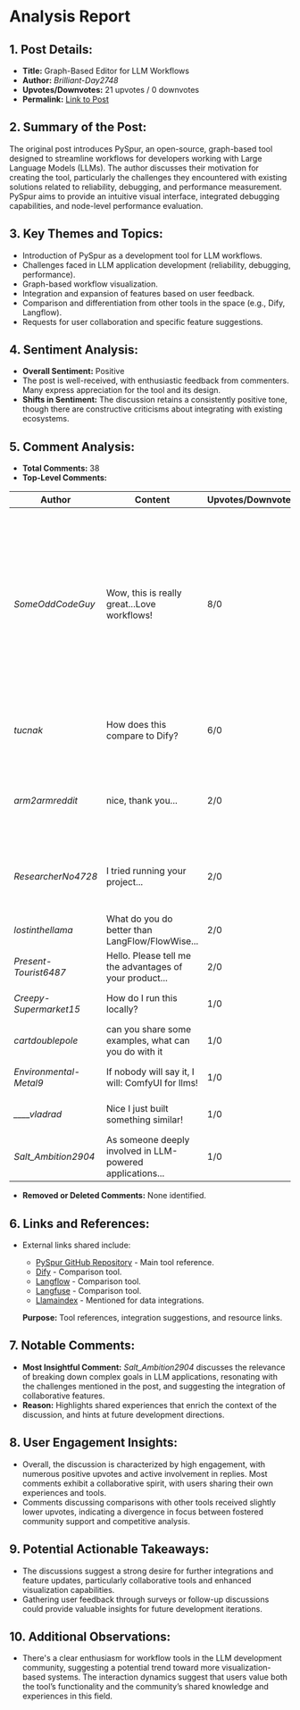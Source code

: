 # Analysis Report

## 1. Post Details:
- **Title:** Graph-Based Editor for LLM Workflows
- **Author:** *Brilliant-Day2748*
- **Upvotes/Downvotes:** 21 upvotes / 0 downvotes
- **Permalink:** [Link to Post](https://www.reddit.com/r/LocalLLaMA/comments/1hfrg2f/graphbased_editor_for_llm_workflows/)

## 2. Summary of the Post:
The original post introduces PySpur, an open-source, graph-based tool designed to streamline workflows for developers working with Large Language Models (LLMs). The author discusses their motivation for creating the tool, particularly the challenges they encountered with existing solutions related to reliability, debugging, and performance measurement. PySpur aims to provide an intuitive visual interface, integrated debugging capabilities, and node-level performance evaluation.

## 3. Key Themes and Topics:
- Introduction of PySpur as a development tool for LLM workflows.
- Challenges faced in LLM application development (reliability, debugging, performance).
- Graph-based workflow visualization.
- Integration and expansion of features based on user feedback.
- Comparison and differentiation from other tools in the space (e.g., Dify, Langflow).
- Requests for user collaboration and specific feature suggestions.

## 4. Sentiment Analysis:
- **Overall Sentiment:** Positive
- The post is well-received, with enthusiastic feedback from commenters. Many express appreciation for the tool and its design.
- **Shifts in Sentiment:** The discussion retains a consistently positive tone, though there are constructive criticisms about integrating with existing ecosystems.

## 5. Comment Analysis:
- **Total Comments:** 38
- **Top-Level Comments:**
  
| Author               | Content                                                                                                                                     | Upvotes/Downvotes | Sentiment  | Replies                                                                                                                                                                                                                       |
|----------------------|---------------------------------------------------------------------------------------------------------------------------------------------|-------------------|------------|--------------------------------------------------------------------------------------------------------------------------------------------------------------------------------------------------------------------------------|
| *SomeOddCodeGuy*     | Wow, this is really great...Love workflows!                                                                                               | 8/0               | Positive   | *Brilliant-Day2748*: Thank you! We're adding more integrations...  <br>*kryptkpr*: Workflows are a huge capability unlock... <br> *SomeOddCodeGuy*: lol it's funny to me that... <br> *kryptkpr*: If you haven't written... <br> *SomeOddCodeGuy*: lol! Im still using... <br>*Brilliant-Day2748*: Your approach sounds pretty neat!                                 |
| *tucnak*             | How does this compare to Dify?                                                                                                            | 6/0               | Neutral    | *Brilliant-Day2748*: We appreciate your feedback... <br>*tucnak*: Insightful, thank you!                                                                                     |
| *arm2armreddit*      | nice, thank you...                                                                                                                         | 2/0               | Positive   | *Creepy-Supermarket15*: Web Scrapers would be great...<br>*Brilliant-Day2748*: That's on the roadmap...                                                                                      |
| *ResearcherNo4728*   | I tried running your project...                                                                                                            | 2/0               | Negative   | *Brilliant-Day2748*: Sorry to hear that... <br>*ResearcherNo4728*: Reproduction steps are the instructions...  |
| *lostinthellama*     | What do you do better than LangFlow/FlowWise...                                                                                          | 2/0               | Neutral    | *Brilliant-Day2748*: 1. evals...  |
| *Present-Tourist6487*| Hello. Please tell me the advantages of your product...                                                                                    | 2/0               | Neutral    | *Brilliant-Day2748*: sure!  |
| *Creepy-Supermarket15*| How do I run this locally?                                                                                                                | 1/0               | Positive   | *Brilliant-Day2748*: Great question! Quickstart here:...                                                                                                         |
| *cartdoublepole*      | can you share some examples, what can you do with it                                                                                     | 1/0               | Neutral    | *Brilliant-Day2748*: Great question! We will share...                                                                                                              |
| *Environmental-Metal9*| If nobody will say it, I will: ComfyUI for llms!                                                                                        | 1/0               | Positive   | *Brilliant-Day2748*: this is indeed exactly what...                                                                                                              |
| *____vladrad*        | Nice I just built something similar!                                                                                                      | 1/0               | Positive   | *Brilliant-Day2748*: Oh amazing -- can I see it?...                                                                                                              |
| *Salt_Ambition2904*  | As someone deeply involved in LLM-powered applications...                                                                                   | 1/0               | Positive   | *Brilliant-Day2748*: thanks a lot! collaborative features...                                                                                                      |

- **Removed or Deleted Comments:** None identified.

## 6. Links and References:
- External links shared include:
  - [PySpur GitHub Repository](https://github.com/PySpur-Dev/PySpur) - Main tool reference.
  - [Dify](https://dify.ai/) - Comparison tool.
  - [Langflow](https://www.langflow.org/) - Comparison tool.
  - [Langfuse](https://www.langflow.org/) - Comparison tool.
  - [Llamaindex](https://www.llamaindex.com/) - Mentioned for data integrations.
  
   **Purpose:** Tool references, integration suggestions, and resource links.

## 7. Notable Comments:
- **Most Insightful Comment:** *Salt_Ambition2904* discusses the relevance of breaking down complex goals in LLM applications, resonating with the challenges mentioned in the post, and suggesting the integration of collaborative features.
- **Reason:** Highlights shared experiences that enrich the context of the discussion, and hints at future development directions.

## 8. User Engagement Insights:
- Overall, the discussion is characterized by high engagement, with numerous positive upvotes and active involvement in replies. Most comments exhibit a collaborative spirit, with users sharing their own experiences and tools.
- Comments discussing comparisons with other tools received slightly lower upvotes, indicating a divergence in focus between fostered community support and competitive analysis.

## 9. Potential Actionable Takeaways:
- The discussions suggest a strong desire for further integrations and feature updates, particularly collaborative tools and enhanced visualization capabilities.
- Gathering user feedback through surveys or follow-up discussions could provide valuable insights for future development iterations.

## 10. Additional Observations:
- There's a clear enthusiasm for workflow tools in the LLM development community, suggesting a potential trend toward more visualization-based systems. The interaction dynamics suggest that users value both the tool’s functionality and the community’s shared knowledge and experiences in this field.
